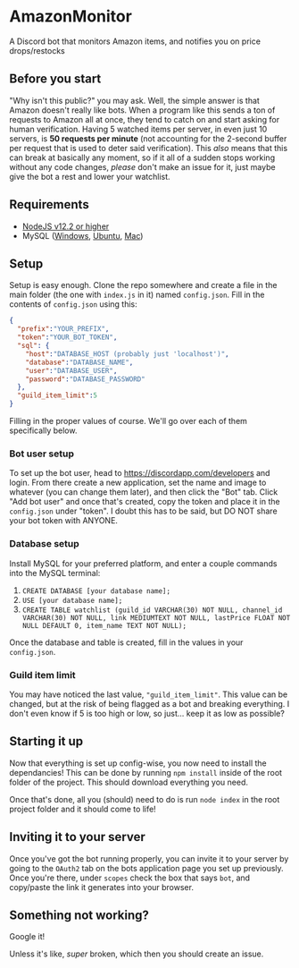 # AmazonMonitor
A Discord bot that monitors Amazon items, and notifies you on price drops/restocks

## Before you start
"Why isn't this public?" you may ask. Well, the simple answer is that Amazon doesn't really like bots. When a program like this sends a ton of requests to Amazon all at once, they tend to catch on and start asking for human verification. Having 5 watched items per server, in even just 10 servers, is **50 requests per minute** (not accounting for the 2-second buffer per request that is used to deter said verification). This *also* means that this can break at basically any moment, so if it all of a sudden stops working without any code changes, *please* don't make an issue for it, just maybe give the bot a rest and lower your watchlist.

## Requirements
* [NodeJS v12.2 or higher](https://nodejs.org/en/)
* MySQL ([Windows](https://www.wikihow.com/Install-the-MySQL-Database-Server-on-Your-Windows-PC), [Ubuntu](https://itsfoss.com/install-mysql-ubuntu/), [Mac](https://www.thoughtco.com/installing-mysql-on-mac-2693866))

## Setup
Setup is easy enough. Clone the repo somewhere and create a file in the main folder (the one with `index.js` in it) named `config.json`. Fill in the contents of `config.json` using this:

```json
{
  "prefix":"YOUR_PREFIX",
  "token":"YOUR_BOT_TOKEN",
  "sql": {
    "host":"DATABASE_HOST (probably just 'localhost')",
    "database":"DATABASE_NAME",
    "user":"DATABASE_USER",
    "password":"DATABASE_PASSWORD"
  },
  "guild_item_limit":5
}
```
Filling in the proper values of course. We'll go over each of them specifically below.

### Bot user setup
To set up the bot user, head to https://discordapp.com/developers and login. From there create a new application, set the name and image to whatever (you can change them later), and then click the "Bot" tab. Click "Add bot user" and once that's created, copy the token and place it in the `config.json` under "token". I doubt this has to be said, but DO NOT share your bot token with ANYONE.

### Database setup
Install MySQL for your preferred platform, and enter a couple commands into the MySQL terminal:

1. `CREATE DATABASE [your database name];`
2. `USE [your database name];`
3. `CREATE TABLE watchlist (guild_id VARCHAR(30) NOT NULL, channel_id VARCHAR(30) NOT NULL, link MEDIUMTEXT NOT NULL, lastPrice FLOAT NOT NULL DEFAULT 0, item_name TEXT NOT NULL);`

Once the database and table is created, fill in the values in your `config.json`.

### Guild item limit
You may have noticed the last value, `"guild_item_limit"`. This value can be changed, but at the risk of being flagged as a bot and breaking everything. I don't even know if 5 is too high or low, so just... keep it as low as possible?

## Starting it up
Now that everything is set up config-wise, you now need to install the dependancies! This can be done by running `npm install` inside of the root folder of the project. This should download everything you need.

Once that's done, all you (should) need to do is run `node index` in the root project folder and it should come to life!

## Inviting it to your server
Once you've got the bot running properly, you can invite it to your server by going to the `OAuth2` tab on the bots application page you set up previously. Once you're there, under `scopes` check the box that says `bot`, and copy/paste the link it generates into your browser.

## Something not working?
Google it!

Unless it's like, *super* broken, which then you should create an issue.
